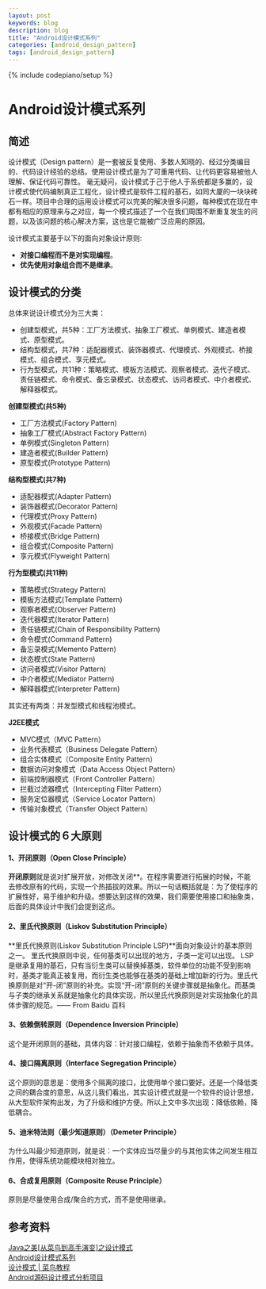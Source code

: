 ```yaml
---
layout: post
keywords: blog
description: blog
title: "Android设计模式系列"
categories: [android_design_pattern]
tags: [android_design_pattern]
---
```

{% include codepiano/setup %}

# Android设计模式系列

## 简述
设计模式（Design pattern）是一套被反复使用、多数人知晓的、经过分类编目的、代码设计经验的总结。使用设计模式是为了可重用代码、让代码更容易被他人理解、保证代码可靠性。 毫无疑问，设计模式于己于他人于系统都是多赢的，设计模式使代码编制真正工程化，设计模式是软件工程的基石，如同大厦的一块块砖石一样。项目中合理的运用设计模式可以完美的解决很多问题，每种模式在现在中都有相应的原理来与之对应，每一个模式描述了一个在我们周围不断重复发生的问题，以及该问题的核心解决方案，这也是它能被广泛应用的原因。

设计模式主要基于以下的面向对象设计原则:
- **对接口编程而不是对实现编程**。
- **优先使用对象组合而不是继承**。

## 设计模式的分类
总体来说设计模式分为三大类：<br>

* 创建型模式，共5种：工厂方法模式、抽象工厂模式、单例模式、建造者模式、原型模式。
* 结构型模式，共7种：适配器模式、装饰器模式、代理模式、外观模式、桥接模式、组合模式、享元模式。
* 行为型模式，共11种：策略模式、模板方法模式、观察者模式、迭代子模式、责任链模式、命令模式、备忘录模式、状态模式、访问者模式、中介者模式、解释器模式。

**创建型模式(共5种)**
* 工厂方法模式(Factory Pattern)
* 抽象工厂模式(Abstract Factory Pattern)
* 单例模式(Singleton Pattern)
* 建造者模式(Builder Pattern)
* 原型模式(Prototype Pattern)

**结构型模式(共7种)**
* 适配器模式(Adapter Pattern)
* 装饰器模式(Decorator Pattern)
* 代理模式(Proxy Pattern)
* 外观模式(Facade Pattern)
* 桥接模式(Bridge Pattern)
* 组合模式(Composite Pattern)
* 享元模式(Flyweight Pattern)

**行为型模式(共11种)**
* 策略模式(Strategy Pattern)
* 模板方法模式(Template Pattern)
* 观察者模式(Observer Pattern)
* 迭代器模式(Iterator Pattern)
* 责任链模式(Chain of Responsibility Pattern)
* 命令模式(Command Pattern)
* 备忘录模式(Memento Pattern)
* 状态模式(State Pattern)
* 访问者模式(Visitor Pattern)
* 中介者模式(Mediator Pattern)
* 解释器模式(Interpreter Pattern)

其实还有两类：并发型模式和线程池模式。

**J2EE模式** 
* MVC模式（MVC Pattern）
* 业务代表模式（Business Delegate Pattern）
* 组合实体模式（Composite Entity Pattern）
* 数据访问对象模式（Data Access Object Pattern）
* 前端控制器模式（Front Controller Pattern）
* 拦截过滤器模式（Intercepting Filter Pattern）
* 服务定位器模式（Service Locator Pattern）
* 传输对象模式（Transfer Object Pattern）
  

## 设计模式的６大原则
#### 1、开闭原则（Open Close Principle）
**开闭原则**就是说对扩展开放，对修改关闭**。在程序需要进行拓展的时候，不能去修改原有的代码，实现一个热插拔的效果。所以一句话概括就是：为了使程序的扩展性好，易于维护和升级。想要达到这样的效果，我们需要使用接口和抽象类，后面的具体设计中我们会提到这点。

#### 2、里氏代换原则（Liskov Substitution Principle）
**里氏代换原则(Liskov Substitution Principle LSP)**面向对象设计的基本原则之一。 里氏代换原则中说，任何基类可以出现的地方，子类一定可以出现。 LSP是继承复用的基石，只有当衍生类可以替换掉基类，软件单位的功能不受到影响时，基类才能真正被复用，而衍生类也能够在基类的基础上增加新的行为。里氏代换原则是对“开-闭”原则的补充。实现“开-闭”原则的关键步骤就是抽象化。而基类与子类的继承关系就是抽象化的具体实现，所以里氏代换原则是对实现抽象化的具体步骤的规范。—— From Baidu 百科

#### 3、依赖倒转原则（Dependence Inversion Principle）
这个是开闭原则的基础，具体内容：针对接口编程，依赖于抽象而不依赖于具体。

#### 4、接口隔离原则（Interface Segregation Principle）
这个原则的意思是：使用多个隔离的接口，比使用单个接口要好。还是一个降低类之间的耦合度的意思，从这儿我们看出，其实设计模式就是一个软件的设计思想，从大型软件架构出发，为了升级和维护方便。所以上文中多次出现：降低依赖，降低耦合。

#### 5、迪米特法则（最少知道原则）（Demeter Principle）
为什么叫最少知道原则，就是说：一个实体应当尽量少的与其他实体之间发生相互作用，使得系统功能模块相对独立。

#### 6、合成复用原则（Composite Reuse Principle）
   原则是尽量使用合成/聚合的方式，而不是使用继承。


## 参考资料
[Java之美[从菜鸟到高手演变]之设计模式](http://blog.csdn.net/zhangerqing/article/details/8194653)<br>
[Android设计模式系列](http://www.cnblogs.com/qianxudetianxia/category/312863.html)<br>
[设计模式 | 菜鸟教程](http://www.runoob.com/design-pattern/design-pattern-tutorial.html)<br>
[Android源码设计模式分析项目](https://github.com/simple-android-framework/android_design_patterns_analysis)
